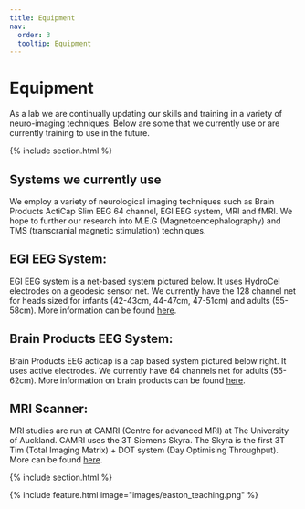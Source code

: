 ```yaml
---
title: Equipment
nav:
  order: 3
  tooltip: Equipment
---
```


# <i class="fas equipment"></i>Equipment

As a lab we are continually updating our skills and training in a variety of neuro-imaging techniques. Below are some that we currently use or are currently training to use in the future. 


{% include section.html %}


## Systems we currently use
We employ a variety of neurological imaging techniques such as Brain Products ActiCap Slim EEG 64 channel, EGI EEG system, MRI and fMRI. We hope to further our research into M.E.G (Magnetoencephalography) and TMS (transcranial magnetic stimulation) techniques.

## EGI EEG System: 
EGI EEG system is a net-based system pictured below. It uses HydroCel electrodes on a geodesic sensor net. We currently have the 128 channel net for heads sized for infants (42-43cm, 44-47cm, 47-51cm) and adults (55-58cm). More information can be found [here](https://www.egi.com/research-division/eeg-systems/mr-compatible-eeg-systems). 

## Brain Products EEG System:
Brain Products EEG acticap is a cap based system pictured below right. It uses active electrodes. We currently have 64 channels net for adults (55-62cm). More information on brain products can be found [here](https://www.brainproducts.com/). 

## MRI Scanner: 
MRI studies are run at CAMRI (Centre for advanced MRI) at The University of Auckland. CAMRI uses the 3T Siemens Skyra. The Skyra is the first 3T Tim (Total Imaging Matrix) + DOT system (Day Optimising Throughput). More can be found [here](https://camri.auckland.ac.nz). 



{% include section.html %}

{%
  include feature.html
  image="images/easton_teaching.png"
%}
